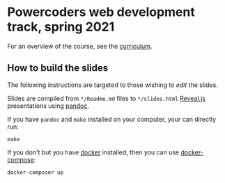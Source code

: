 # Powercoders web development track, spring 2021

For an overview of the course, see the [curriculum](https://powercoders-switzerland.github.io/2021-1-web-dev/).

## How to build the slides

The following instructions are targeted to those wishing to _edit_ the slides.

Slides are compiled from `*/Readme.md` files to `*/slides.html` [Reveal.js](https://revealjs.com/) presentations using [pandoc](https://pandoc.org/).

If you have `pandoc` and `make` installed on your computer, your can directly run:

```
make
```

If you don't but you have [docker](https://www.docker.com/) installed, then you can use [docker-compose](https://docs.docker.com/compose/):

```
docker-composer up
```
